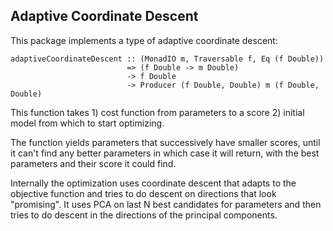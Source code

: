 Adaptive Coordinate Descent
---------------------------

This package implements a type of adaptive coordinate descent:

    adaptiveCoordinateDescent :: (MonadIO m, Traversable f, Eq (f Double))
                              => (f Double -> m Double)
                              -> f Double
                              -> Producer (f Double, Double) m (f Double, Double)

This function takes 1) cost function from parameters to a score 2) initial
model from which to start optimizing.

The function yields parameters that successively have smaller scores, until it
can't find any better parameters in which case it will return, with the best
parameters and their score it could find.

Internally the optimization uses coordinate descent that adapts to the
objective function and tries to do descent on directions that look "promising".
It uses PCA on last N best candidates for parameters and then tries to do
descent in the directions of the principal components.

